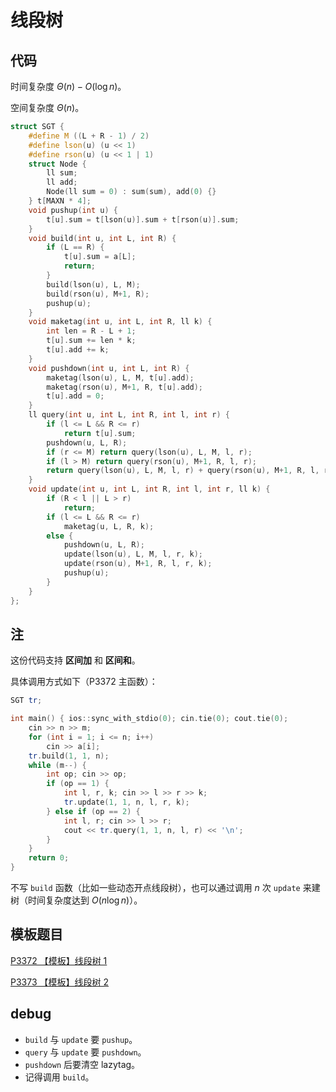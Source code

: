 # 线段树

## 代码

时间复杂度 $\Theta(n) - O(\log n)$。

空间复杂度 $\Theta(n)$。

```cpp
struct SGT {
    #define M ((L + R - 1) / 2)
    #define lson(u) (u << 1)
    #define rson(u) (u << 1 | 1)
    struct Node {
        ll sum;
        ll add;
        Node(ll sum = 0) : sum(sum), add(0) {}
    } t[MAXN * 4];
    void pushup(int u) {
        t[u].sum = t[lson(u)].sum + t[rson(u)].sum;
    }
    void build(int u, int L, int R) {
        if (L == R) {
            t[u].sum = a[L];
            return;
        }
        build(lson(u), L, M);
        build(rson(u), M+1, R);
        pushup(u);
    }
    void maketag(int u, int L, int R, ll k) {
        int len = R - L + 1;
        t[u].sum += len * k;
        t[u].add += k;
    }
    void pushdown(int u, int L, int R) {
        maketag(lson(u), L, M, t[u].add);
        maketag(rson(u), M+1, R, t[u].add);
        t[u].add = 0;
    }
    ll query(int u, int L, int R, int l, int r) {
        if (l <= L && R <= r)
            return t[u].sum;
        pushdown(u, L, R);
        if (r <= M) return query(lson(u), L, M, l, r);
        if (l > M) return query(rson(u), M+1, R, l, r);
        return query(lson(u), L, M, l, r) + query(rson(u), M+1, R, l, r);
    }
    void update(int u, int L, int R, int l, int r, ll k) {
        if (R < l || L > r)
            return;
        if (l <= L && R <= r)
            maketag(u, L, R, k);
        else {
            pushdown(u, L, R);
            update(lson(u), L, M, l, r, k);
            update(rson(u), M+1, R, l, r, k);
            pushup(u);
        }
    }
};
```

## 注

这份代码支持 **区间加** 和 **区间和**。

具体调用方式如下（P3372 主函数）：

```cpp
SGT tr;

int main() { ios::sync_with_stdio(0); cin.tie(0); cout.tie(0);
    cin >> n >> m;
    for (int i = 1; i <= n; i++)
        cin >> a[i];
    tr.build(1, 1, n);
    while (m--) {
        int op; cin >> op;
        if (op == 1) {
            int l, r, k; cin >> l >> r >> k;
            tr.update(1, 1, n, l, r, k);
        } else if (op == 2) {
            int l, r; cin >> l >> r;
            cout << tr.query(1, 1, n, l, r) << '\n';
        }
    }
    return 0;
}
```

不写 `build` 函数（比如一些动态开点线段树），也可以通过调用 $n$ 次 `update` 来建树（时间复杂度达到 $O(n \log n)$）。

## 模板题目

[P3372 【模板】线段树 1](https://www.luogu.com.cn/problem/P3372)

[P3373 【模板】线段树 2](https://www.luogu.com.cn/problem/P3373)

## debug

- `build` 与 `update` 要 `pushup`。
- `query` 与 `update` 要 `pushdown`。
- `pushdown` 后要清空 lazytag。
- 记得调用 `build`。